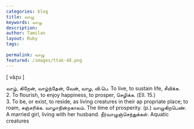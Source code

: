 ```yaml
---
categories: blog
title: வாழு
keywords: வாழு
description: 
author: Tamilan
layout: Ruby
tags: 
 
permalink: வாழு
featured: /images/ttak-48.png
---
```

  
[ vāẕu ]  
  
வாழ், கிறேன், வாழ்ந்தேன், வேன், வாழ, வி.பெ. To live, to sustain life, சீவிக்க.   
2. To flourish, to enjoy happiness, to prosper, செழிக்க. (Ell. 15.)   
3. To be, or exist, to reside, as living creatures in their ap propriate place; to roam, சஞ்சரிக்க. வாழாநின்றகாலம். The time of prosperity. (p.) வாழுகிறபெண். A married girl, living with her husband. நீர்வாழுஞ்செந்துக்கள். Aquatic creatures